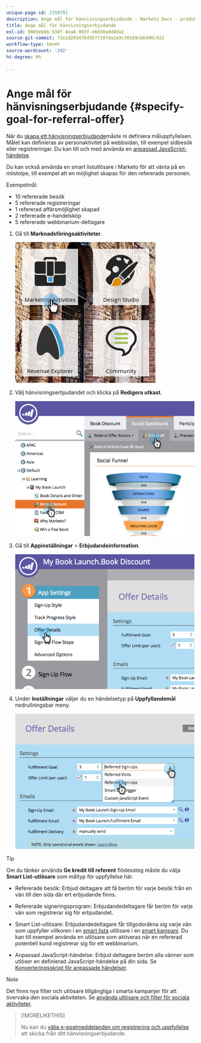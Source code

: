 ```yaml
---
unique-page-id: 2359791
description: Ange mål för hänvisningserbjudande - Marketo Docs - produktdokumentation
title: Ange mål för hänvisningserbjudande
exl-id: 9869eb66-53df-4ea8-903f-e6650add8da2
source-git-commit: 72e1d29347bd5b77107da1e9c30169cb6490c432
workflow-type: tm+mt
source-wordcount: '292'
ht-degree: 0%

---
```


# Ange mål för hänvisningserbjudande {#specify-goal-for-referral-offer}

När du [skapa ett hänvisningserbjudande](/help/marketo/product-docs/demand-generation/social/referral-offers/create-a-referral-offer.md)måste ni definiera måluppfyllelsen. Målet kan definieras av personaktivitet på webbsidan, till exempel sidbesök eller registreringar. Du kan till och med använda en [anpassad JavaScript-händelse](/help/marketo/product-docs/demand-generation/social/social-functions/conversion-script-for-custom-events.md).

Du kan också använda en smart listutlösare i Marketo för att vänta på en milstolpe, till exempel att en möjlighet skapas för den refererade personen.

Exempelmål:

* 10 refererade besök
* 5 refererade registreringar
* 1 refererad affärsmöjlighet skapad
* 2 refererade e-handelsköp
* 5 refererade webbinarium-deltagare

1. Gå till **Marknadsföringsaktiviteter**.

   ![](assets/ma.png)

1. Välj hänvisningserbjudandet och klicka på **Redigera utkast**.

   ![](assets/image2014-9-19-15-3a6-3a35.png)

1. Gå till **Appinställningar** > **Erbjudandeinformation**.

   ![](assets/image2014-9-19-15-3a6-3a44.png)

1. Under **Inställningar** väljer du en händelsetyp på **Uppfyllandemål** nedrullningsbar meny.

   ![](assets/image2014-9-19-15-3a6-3a56.png)

>[!TIP]
>
>Om du tänker använda **Ge kredit till referent** flödessteg måste du välja **Smart List-utlösare** som måltyp för uppfyllelse här.

* Refererade besök: Erbjud deltagare att få beröm för varje besök från en vän till den sida där ert erbjudande finns.
* Refererade signeringsprogram: Erbjudandedeltagare får beröm för varje vän som registrerar sig för erbjudandet.
* Smart List-utlösare: Erbjudandedeltagare får tillgodoräkna sig varje vän som uppfyller villkoren i en [smart lista](/help/marketo/product-docs/core-marketo-concepts/smart-lists-and-static-lists/understanding-smart-lists.md) utlösare i en [smart kampanj](/help/marketo/product-docs/core-marketo-concepts/smart-campaigns/understanding-smart-campaigns.md). Du kan till exempel använda en utlösare som aktiveras när en refererad potentiell kund registrerar sig för ett webbinarium.

* Anpassad JavaScript-händelse: Erbjud deltagare beröm alla vänner som utlöser en definierad JavaScript-händelse på din sida. Se [Konverteringsskript för anpassade händelser](/help/marketo/product-docs/demand-generation/social/social-functions/triggers-and-filters-for-social-activities.md).

>[!NOTE]
>
>Det finns nya filter och utlösare tillgängliga i smarta kampanjer för att övervaka den sociala aktiviteten. Se [använda utlösare och filter för sociala aktiviteter](/help/marketo/product-docs/demand-generation/social/social-functions/triggers-and-filters-for-social-activities.md).

>[!MORELIKETHIS]
>
>Nu kan du [välja e-postmeddelanden om registrering och uppfyllelse](/help/marketo/product-docs/demand-generation/social/referral-offers/send-referral-offer-fulfillment-email.md) att skicka från ditt hänvisningserbjudande.
